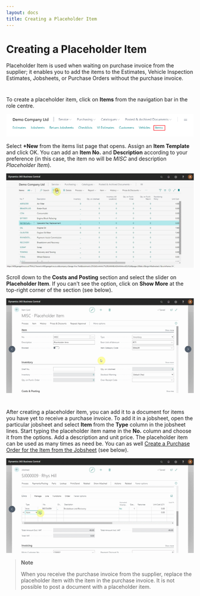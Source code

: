 ```yaml
---
layout: docs
title: Creating a Placeholder Item
---
```


# Creating a Placeholder Item

Placeholder Item is used when waiting on purchase invoice from the supplier; it enables you to add the items to the Estimates, Vehicle Inspection Estimates, Jobsheets, or Purchase Orders without the purchase invoice.

#
#

To create a placeholder item, click on **Items** from the navigation bar in the role centre.

![](media/garagehive-placeholder-item1.png)

Select **+New** from the items list page that opens. Assign an **Item Template** and click OK. You can add an **Item No.** and **Description** according to your preference (in this case, the item no will be *MISC* and description *Placeholder Item*). 

![](media/garagehive-placeholder-item1.gif)

Scroll down to the **Costs and Posting** section and select the slider on **Placeholder Item**. If you can't see the option, click on **Show More** at the top-right corner of the section (see below).

![](media/garagehive-placeholder-item2.gif)

#

After creating a placeholder item, you can add it to a document for items you have yet to receive a purchase invoice. To add it in a jobsheet, open the particular jobsheet and select **Item** from the **Type** column in the jobsheet lines. Start typing the placeholder item name in the **No.** column and choose it from the options. Add a description and unit price. The placeholder item can be used as many times as need be. You can as well [Create a Purchase Order for the Item from the Jobsheet](garagehive-create-a-purchase-order.html) (see below).

![](media/garagehive-placeholder-item3.gif)


> **Note**
> 
> When you receive the purchase invoice from the supplier, replace the placeholder item with the item in the purchase invoice. It is not possible to post a document with a placeholder item.

